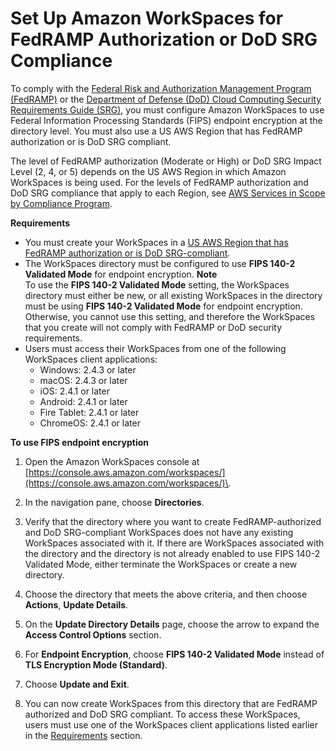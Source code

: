 # Set Up Amazon WorkSpaces for FedRAMP Authorization or DoD SRG Compliance<a name="fips-encryption"></a>

To comply with the [Federal Risk and Authorization Management Program \(FedRAMP\)](https://aws.amazon.com/compliance/fedramp/) or the [Department of Defense \(DoD\) Cloud Computing Security Requirements Guide \(SRG\)](https://aws.amazon.com/compliance/dod/), you must configure Amazon WorkSpaces to use Federal Information Processing Standards \(FIPS\) endpoint encryption at the directory level\. You must also use a US AWS Region that has FedRAMP authorization or is DoD SRG compliant\.

The level of FedRAMP authorization \(Moderate or High\) or DoD SRG Impact Level \(2, 4, or 5\) depends on the US AWS Region in which Amazon WorkSpaces is being used\. For the levels of FedRAMP authorization and DoD SRG compliance that apply to each Region, see [AWS Services in Scope by Compliance Program](https://aws.amazon.com/compliance/services-in-scope/)\.

**Requirements**
+ You must create your WorkSpaces in a [US AWS Region that has FedRAMP authorization or is DoD SRG\-compliant](https://aws.amazon.com/compliance/services-in-scope/)\.
+ The WorkSpaces directory must be configured to use **FIPS 140\-2 Validated Mode** for endpoint encryption\.
**Note**  
To use the **FIPS 140\-2 Validated Mode** setting, the WorkSpaces directory must either be new, or all existing WorkSpaces in the directory must be using **FIPS 140\-2 Validated Mode** for endpoint encryption\. Otherwise, you cannot use this setting, and therefore the WorkSpaces that you create will not comply with FedRAMP or DoD security requirements\.
+ Users must access their WorkSpaces from one of the following WorkSpaces client applications:
  + Windows: 2\.4\.3 or later
  + macOS: 2\.4\.3 or later
  + iOS: 2\.4\.1 or later
  + Android: 2\.4\.1 or later
  + Fire Tablet: 2\.4\.1 or later
  + ChromeOS: 2\.4\.1 or later

**To use FIPS endpoint encryption**

1. Open the Amazon WorkSpaces console at [https://console.aws.amazon.com/workspaces/](https://console.aws.amazon.com/workspaces/)\.

1. In the navigation pane, choose **Directories**\.

1. Verify that the directory where you want to create FedRAMP\-authorized and DoD SRG\-compliant WorkSpaces does not have any existing WorkSpaces associated with it\. If there are WorkSpaces associated with the directory and the directory is not already enabled to use FIPS 140\-2 Validated Mode, either terminate the WorkSpaces or create a new directory\.

1. Choose the directory that meets the above criteria, and then choose **Actions**, **Update Details**\.

1. On the **Update Directory Details** page, choose the arrow to expand the **Access Control Options** section\.

1. For **Endpoint Encryption**, choose **FIPS 140\-2 Validated Mode** instead of **TLS Encryption Mode \(Standard\)**\.

1. Choose **Update and Exit**\.

1. You can now create WorkSpaces from this directory that are FedRAMP authorized and DoD SRG compliant\. To access these WorkSpaces, users must use one of the WorkSpaces client applications listed earlier in the [Requirements](#fedramp-requirements) section\.